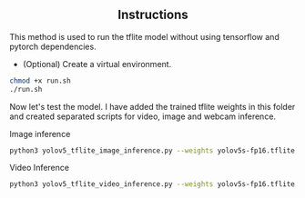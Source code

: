 ## <div align="center">Instructions</div>
This method is used to run the tflite model without using tensorflow and pytorch dependencies.<br>
- (Optional) Create a virtual environment.
```bash
chmod +x run.sh
./run.sh
```
Now let's test the model. I have added the trained tflite weights in this folder and created separated scripts for video, image and webcam inference. <br>

Image inference <br>
```bash
python3 yolov5_tflite_image_inference.py --weights yolov5s-fp16.tflite -i test/bus.jpg --img_size 320
```
Video Inference <br>
```bash
python3 yolov5_tflite_video_inference.py --weights yolov5s-fp16.tflite -v [path-to-video] --img_size 320
```
